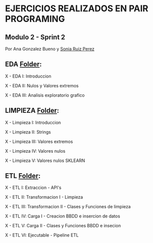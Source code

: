 # EJERCICIOS REALIZADOS EN PAIR PROGRAMING
## Modulo 2 - Sprint 2
Por Ana Gonzalez Bueno y [Sonia Ruiz Perez](https://www.linkedin.com/in/sonia-ruiz-perez/)

## EDA [Folder](https://github.com/solkiria/bootcamp_adalab/tree/main/pairprogramming/module2-sprint2/eda):

X - EDA I: Introduccion

X - EDA II: Nulos y Valores extremos

X - EDA III: Analisis exploratorio grafico



## LIMPIEZA [Folder](https://github.com/solkiria/bootcamp_adalab/tree/main/pairprogramming/module2-sprint2/limpieza):

X - Limpieza I: Introduccion

X - Limpieza II: Strings

X - Limpieza III: Valores extremos

X - Limpieza IV: Valores nulos

X - Limpieza V: Valores nulos SKLEARN



## ETL [Folder](https://github.com/solkiria/bootcamp_adalab/tree/main/pairprogramming/module2-sprint2/etl):

X - ETL I: Extraccion - API's

X - ETL II: Transformacion I - Limpieza

X - ETL III: Transformacion II - Clases y Funciones de limpieza

X - ETL IV: Carga I - Creacion BBDD e insercion de datos

X - ETL V: Carga II - Clases y Funciones BBDD e insecion

X - ETL VI: Ejecutable - Pipeline ETL


